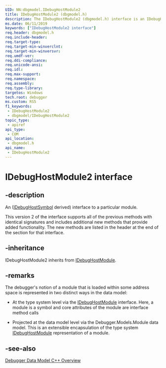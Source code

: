 ```yaml
---
UID: NN:dbgmodel.IDebugHostModule2
title: IDebugHostModule2 (dbgmodel.h)
description: The IDebugHostModule2 (dbgmodel.h) interface is an IDebugHostSymbol derived interface that provides access to a particular module.
ms.date: 06/11/2019
keywords: ["IDebugHostModule2 interface"]
req.header: dbgmodel.h
req.include-header: 
req.target-type: 
req.target-min-winverclnt: 
req.target-min-winversvr: 
req.umdf-ver: 
req.ddi-compliance: 
req.unicode-ansi: 
req.idl: 
req.max-support: 
req.namespace: 
req.assembly: 
req.type-library: 
targetos: Windows
tech.root: debugger
ms.custom: RS5
f1_keywords:
 - IDebugHostModule2
 - dbgmodel/IDebugHostModule2
topic_type:
 - apiref
api_type:
 - COM
api_location:
 - dbgmodel.h
api_name:
 - IDebugHostModule2
---
```


# IDebugHostModule2 interface


## -description

An ([IDebugHostSymbol](nn-dbgmodel-idebughostsymbol.md) derived) interface to a particular module.

This version 2 of the interface supports all of the previous methods with identical signatures and includes additional new methods that provide added functionality. The new methods are listed in the header at the end of the section for that interface.

## -inheritance

IDebugHostModule2 inherits from [IDebugHostModule](nn-dbgmodel-idebughostmodule.md).

## -remarks

The debugger's notion of a module that is loaded within some address space is represented in two distinct ways in the data model: 

- At the type system level via the [IDebugHostModule](nn-dbgmodel-idebughostmodule.md) interface. Here, a module is a symbol and core attributes of the module are interface method calls

- Projected at the data model level via the Debugger.Models.Module data model. This is an extensible encapsulation of the type system [IDebugHostModule](nn-dbgmodel-idebughostmodule.md) representation of a module.

## -see-also

[Debugger Data Model C++ Overview](/windows-hardware/drivers/debugger/data-model-cpp-overview)
